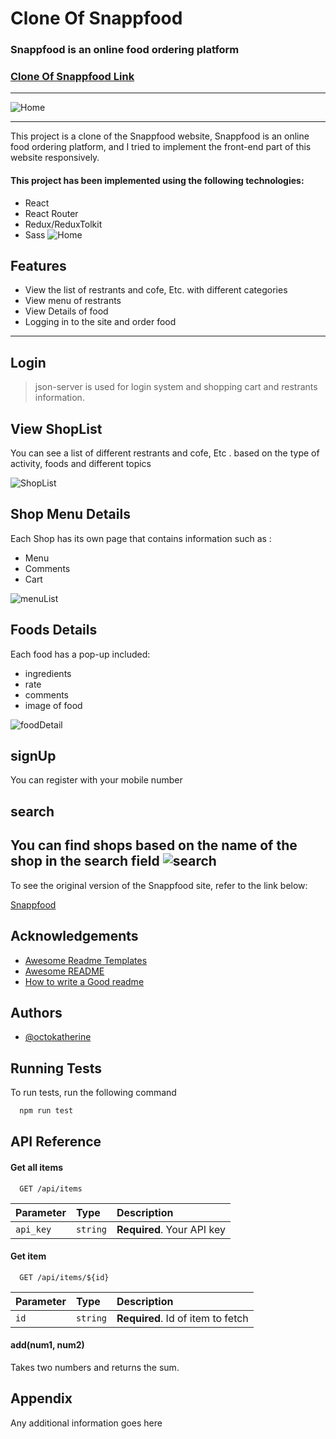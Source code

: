 # Clone Of Snappfood
### Snappfood is an online food ordering platform
### [Clone Of Snappfood Link](https://snappfood.amirhashemi776.ir/)

---

![Home](https://s2.uupload.ir/files/home1_o596.png)

---
 This project is a clone of the Snappfood website, Snappfood is an online food ordering platform, and I tried to implement the front-end part of this website responsively.


 #### This project has been implemented using the following technologies:
 
 - React
 - React Router
 - Redux/ReduxTolkit
 - Sass
![Home](https://s2.uupload.ir/files/home2_vkn7.png)
## Features

 - View the list of restrants and cofe, Etc. with different categories
 - View menu of restrants
 - View Details of food
 - Logging in to the site and order food 
 
---

 ## Login
 
 
 
>json-server is used for login system and shopping cart and restrants information.



## View ShopList

  You can see a list of different restrants and cofe, Etc . based on the type of activity, foods and different topics

![ShopList](https://s2.uupload.ir/files/restrantlist_2qk7.png)







## Shop Menu Details


 Each Shop has its own page that contains information such as :
 - Menu
 - Comments
 - Cart
  

 ![menuList](https://s2.uupload.ir/files/foodlist_a6e0.png)

## Foods Details

Each food has a pop-up included:
- ingredients
- rate
- comments
- image of food

![foodDetail](https://s2.uupload.ir/files/fooddetail_p2l0.png)


##  signUp

You can register with your mobile number




## search

You can find shops based on the name of the shop in the search field
![search](https://s2.uupload.ir/files/search_geto.png)
---



To see the original version of the Snappfood site, refer to the link below:

[Snappfood](https://snappfood.ir/)



## Acknowledgements

 - [Awesome Readme Templates](https://awesomeopensource.com/project/elangosundar/awesome-README-templates)
 - [Awesome README](https://github.com/matiassingers/awesome-readme)
 - [How to write a Good readme](https://bulldogjob.com/news/449-how-to-write-a-good-readme-for-your-github-project)


## Authors

- [@octokatherine](https://www.github.com/octokatherine)


## Running Tests

To run tests, run the following command

```bash
  npm run test
```


## API Reference

#### Get all items

```http
  GET /api/items
```

| Parameter | Type     | Description                |
| :-------- | :------- | :------------------------- |
| `api_key` | `string` | **Required**. Your API key |

#### Get item

```http
  GET /api/items/${id}
```

| Parameter | Type     | Description                       |
| :-------- | :------- | :-------------------------------- |
| `id`      | `string` | **Required**. Id of item to fetch |

#### add(num1, num2)

Takes two numbers and returns the sum.


## Appendix

Any additional information goes here

